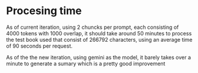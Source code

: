 # Procesing time

As of current iteration, using 2 chuncks per prompt, each consisting of 4000 tokens with 1000 overlap, it should take around 50 minutes to process the test book used that consist of 266792 characters, using an average time of 90 seconds per request. 

As of the the new iteration, using gemini as the model, it barely takes over a minute to generate a sumary which is a pretty good improvement